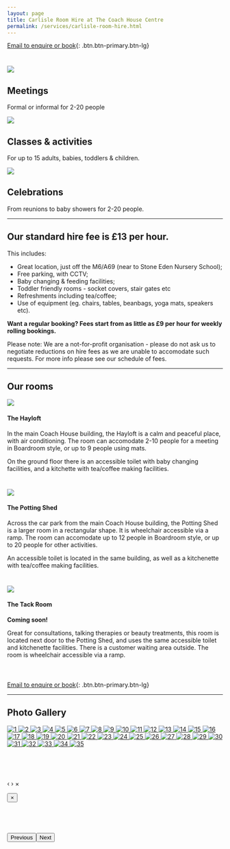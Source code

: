 ```yaml
---
layout: page
title: Carlisle Room Hire at The Coach House Centre
permalink: /services/carlisle-room-hire.html
---
```



[Email to enquire or book](javascript:void(location.href='mailto:'+String.fromCharCode(114,111,111,109,104,105,114,101,64,104,97,112,112,121,109,117,109,115,46,111,114,103,46,117,107))){: .btn.btn-primary.btn-lg}

<div style="height: 25px;">&nbsp;</div>

<div class="row"><div class="col-md-3"><div class="row"><img class="img-responsive img-rounded" src="/img/room-hire-1.jpg" /></div><div class="row"><h2>Meetings</h2><p>Formal or informal for 2-20 people</p></div></div><div class="col-md-3 col-md-offset-1"><div class="row"><img class="img-responsive img-rounded" src="/img/room-hire-2.jpg" /></div><div class="row"><h2>Classes &amp; activities</h2><p>For up to 15 adults, babies, toddlers &amp; children.</p></div></div><div class="col-md-3 col-md-offset-1"><div class="row"><img class="img-responsive img-rounded" src="/img/room-hire-3.jpg" /></div><div class="row"><h2>Celebrations</h2><p>From reunions to baby showers for 2-20 people.</p></div></div></div>

---

## Our standard hire fee is &pound;13 per hour.

This includes:

* Great location, just off the M6/A69 (near to Stone Eden Nursery School);
* Free parking, with CCTV;
* Baby changing & feeding facilities;
* Toddler friendly rooms - socket covers, stair gates etc
* Refreshments including tea/coffee;
* Use of equipment (eg. chairs, tables, beanbags, yoga mats, speakers etc).


**Want a regular booking? Fees start from as little as &pound;9 per hour for weekly rolling bookings.**

Please note: We are a not-for-profit organisation - please do not ask us to negotiate reductions on hire fees as we are unable to accomodate such requests. For more info please see our schedule of fees.

---

## Our rooms

<div class="row"><div class="col-md-3"><img class="img-responsive img-rounded" src="/img/room-hire-2.jpg" /></div><div class="col-md-9"><h4>The Hayloft</h4><p>In the main Coach House building, the Hayloft is a calm and peaceful place, with air conditioning. The room can accomodate 2-10 people for a meeting in Boardroom style, or up to 9 people using mats.</p><p>On the ground floor there is an accessible toilet with baby changing facilities, and a kitchette with tea/coffee making facilities.</p></div></div>

<div style="height: 25px;">&nbsp;</div>

<div class="row"><div class="col-md-3"><img class="img-responsive img-rounded" src="/img/room-hire-4.jpg" /></div><div class="col-md-9"><h4>The Potting Shed</h4><p>Across the car park from the main Coach House building, the Potting Shed is a larger room in a rectangular shape. It is wheelchair accessible via a ramp. The room can accomodate up to 12 people in Boardroom style, or up to 20 people for other activities.</p><p>An accessible toilet is located in the same building, as well as a kitchenette with tea/coffee making facilities.</p></div></div>

<div style="height: 25px;">&nbsp;</div>

<div class="row"><div class="col-md-3"><img class="img-responsive img-rounded" src="/img/room-hire-5.jpg" /></div><div class="col-md-9"><h4>The Tack Room</h4><p><strong>Coming soon!</strong></p><p>Great for consultations, talking therapies or beauty treatments, this room is located next door to the Potting Shed, and uses the same accessible toilet and kitchenette facilities. There is a customer waiting area outside. The room is wheelchair accessible via a ramp.</p></div></div>

<div style="height: 25px;">&nbsp;</div>

[Email to enquire or book](javascript:void(location.href='mailto:'+String.fromCharCode(114,111,111,109,104,105,114,101,64,104,97,112,112,121,109,117,109,115,46,111,114,103,46,117,107))){: .btn.btn-primary.btn-lg}

---

## Photo Gallery

<div id="links"><a title="" data-gallery="" href="/img/roomhire/1.jpg"><img delayedsrc="/img/roomhire/thumbnails/1.jpg" alt="1" src="/img/roomhire/thumbnails/1.jpg" /> </a> <a title="" data-gallery="" href="/img/roomhire/2.jpg"> <img delayedsrc="/img/roomhire/thumbnails/2.jpg" alt="2" src="/img/roomhire/thumbnails/2.jpg" /> </a> <a title="" data-gallery="" href="/img/roomhire/3.jpg"> <img delayedsrc="/img/roomhire/thumbnails/3.jpg" alt="3" src="/img/roomhire/thumbnails/3.jpg" /> </a> <a title="" data-gallery="" href="/img/roomhire/4.jpg"> <img delayedsrc="/img/roomhire/thumbnails/4.jpg" alt="4" src="/img/roomhire/thumbnails/4.jpg" /> </a> <a title="" data-gallery="" href="/img/roomhire/5.jpg"> <img delayedsrc="/img/roomhire/thumbnails/5.jpg" alt="5" src="/img/roomhire/thumbnails/5.jpg" /> </a> <a title="" data-gallery="" href="/img/roomhire/6.jpg"> <img delayedsrc="/img/roomhire/thumbnails/6.jpg" alt="6" src="/img/roomhire/thumbnails/6.jpg" /> </a> <a title="" data-gallery="" href="/img/roomhire/7.jpg"> <img delayedsrc="/img/roomhire/thumbnails/7.jpg" alt="7" src="/img/roomhire/thumbnails/7.jpg" /> </a> <a title="" data-gallery="" href="/img/roomhire/8.jpg"> <img delayedsrc="/img/roomhire/thumbnails/8.jpg" alt="8" src="/img/roomhire/thumbnails/8.jpg" /> </a> <a title="" data-gallery="" href="/img/roomhire/9.jpg"> <img delayedsrc="/img/roomhire/thumbnails/9.jpg" alt="9" src="/img/roomhire/thumbnails/9.jpg" /> </a> <a title="" data-gallery="" href="/img/roomhire/10.jpg"> <img delayedsrc="/img/roomhire/thumbnails/10.jpg" alt="10" src="/img/roomhire/thumbnails/10.jpg" /> </a> <a title="" data-gallery="" href="/img/roomhire/11.jpg"> <img delayedsrc="/img/roomhire/thumbnails/11.jpg" alt="11" src="/img/roomhire/thumbnails/11.jpg" /> </a> <a title="" data-gallery="" href="/img/roomhire/12.jpg"> <img delayedsrc="/img/roomhire/thumbnails/12.jpg" alt="12" src="/img/roomhire/thumbnails/12.jpg" /> </a> <a title="" data-gallery="" href="/img/roomhire/13.jpg"> <img delayedsrc="/img/roomhire/thumbnails/13.jpg" alt="13" src="/img/roomhire/thumbnails/13.jpg" /> </a> <a title="" data-gallery="" href="/img/roomhire/14.jpg"> <img delayedsrc="/img/roomhire/thumbnails/14.jpg" alt="14" src="/img/roomhire/thumbnails/14.jpg" /> </a> <a title="" data-gallery="" href="/img/roomhire/15.jpg"> <img delayedsrc="/img/roomhire/thumbnails/15.jpg" alt="15" src="/img/roomhire/thumbnails/15.jpg" /> </a> <a title="" data-gallery="" href="/img/roomhire/16.jpg"> <img delayedsrc="/img/roomhire/thumbnails/16.jpg" alt="16" src="/img/roomhire/thumbnails/16.jpg" /> </a> <a title="" data-gallery="" href="/img/roomhire/17.jpg"> <img delayedsrc="/img/roomhire/thumbnails/17.jpg" alt="17" src="/img/roomhire/thumbnails/17.jpg" /> </a> <a title="" data-gallery="" href="/img/roomhire/18.jpg"> <img delayedsrc="/img/roomhire/thumbnails/18.jpg" alt="18" src="/img/roomhire/thumbnails/18.jpg" /> </a> <a title="" data-gallery="" href="/img/roomhire/19.jpg"> <img delayedsrc="/img/roomhire/thumbnails/19.jpg" alt="19" src="/img/roomhire/thumbnails/19.jpg" /> </a> <a title="" data-gallery="" href="/img/roomhire/20.jpg"> <img delayedsrc="/img/roomhire/thumbnails/20.jpg" alt="20" src="/img/roomhire/thumbnails/20.jpg" /> </a> <a title="" data-gallery="" href="/img/roomhire/21.jpg"> <img delayedsrc="/img/roomhire/thumbnails/21.jpg" alt="21" src="/img/roomhire/thumbnails/21.jpg" /> </a> <a title="" data-gallery="" href="/img/roomhire/22.jpg"> <img delayedsrc="/img/roomhire/thumbnails/22.jpg" alt="22" src="/img/roomhire/thumbnails/22.jpg" /> </a> <a title="" data-gallery="" href="/img/roomhire/23.jpg"> <img delayedsrc="/img/roomhire/thumbnails/23.jpg" alt="23" src="/img/roomhire/thumbnails/23.jpg" /> </a> <a title="" data-gallery="" href="/img/roomhire/24.jpg"> <img delayedsrc="/img/roomhire/thumbnails/24.jpg" alt="24" src="/img/roomhire/thumbnails/24.jpg" /> </a> <a title="" data-gallery="" href="/img/roomhire/25.jpg"> <img delayedsrc="/img/roomhire/thumbnails/25.jpg" alt="25" src="/img/roomhire/thumbnails/25.jpg" /> </a> <a title="" data-gallery="" href="/img/roomhire/26.jpg"> <img delayedsrc="/img/roomhire/thumbnails/26.jpg" alt="26" src="/img/roomhire/thumbnails/26.jpg" /> </a> <a title="" data-gallery="" href="/img/roomhire/27.jpg"> <img delayedsrc="/img/roomhire/thumbnails/27.jpg" alt="27" src="/img/roomhire/thumbnails/27.jpg" /> </a> <a title="" data-gallery="" href="/img/roomhire/28.jpg"> <img delayedsrc="/img/roomhire/thumbnails/28.jpg" alt="28" src="/img/roomhire/thumbnails/28.jpg" /> </a> <a title="" data-gallery="" href="/img/roomhire/29.jpg"> <img delayedsrc="/img/roomhire/thumbnails/29.jpg" alt="29" src="/img/roomhire/thumbnails/29.jpg" /> </a> <a title="" data-gallery="" href="/img/roomhire/30.jpg"> <img delayedsrc="/img/roomhire/thumbnails/30.jpg" alt="30" src="/img/roomhire/thumbnails/30.jpg" /> </a> <a title="" data-gallery="" href="/img/roomhire/31.jpg"> <img delayedsrc="/img/roomhire/thumbnails/31.jpg" alt="31" src="/img/roomhire/thumbnails/31.jpg" /> </a> <a title="" data-gallery="" href="/img/roomhire/32.jpg"> <img delayedsrc="/img/roomhire/thumbnails/32.jpg" alt="32" src="/img/roomhire/thumbnails/32.jpg" /> </a> <a title="" data-gallery="" href="/img/roomhire/33.jpg"> <img delayedsrc="/img/roomhire/thumbnails/33.jpg" alt="33" src="/img/roomhire/thumbnails/33.jpg" /> </a> <a title="" data-gallery="" href="/img/roomhire/34.jpg"> <img delayedsrc="/img/roomhire/thumbnails/34.jpg" alt="34" src="/img/roomhire/thumbnails/34.jpg" /> </a> <a title="" data-gallery="" href="/img/roomhire/35.jpg"> <img delayedsrc="/img/roomhire/thumbnails/35.jpg" alt="35" src="/img/roomhire/thumbnails/35.jpg" /> </a></div>

<script>
$(document).ready(function()
{
	$("img").each(function(){
	  $(this).attr("src", $(this).attr("delayedsrc"));
	});
})
</script>

<link rel="stylesheet" href="/css/blueimp-gallery.min.css" />

<link rel="stylesheet" href="/css/bootstrap-image-gallery.min.css" /><!-- Image Gallery -->

<div id="blueimp-gallery" class="blueimp-gallery"><!-- The container for the modal slides --><div class="slides">&nbsp;</div><!-- Controls for the borderless lightbox --><h3 class="title">&nbsp;</h3><a class="prev">&lsaquo;</a> <a class="next">&rsaquo;</a> <a class="close">&times;</a> <ol class="indicator"></ol> <!-- The modal dialog, which will be used to wrap the lightbox content --><div class="modal fade"><div class="modal-dialog"><div class="modal-content"><div class="modal-header"><button type="button" class="close" aria-hidden="true">&times;</button><h4 class="modal-title">&nbsp;</h4></div><div class="modal-body next">&nbsp;</div><div class="modal-footer"><button type="button" class="btn btn-default pull-left prev"><i class="glyphicon glyphicon-chevron-left"></i> Previous</button><button type="button" class="btn btn-primary next">Next <i class="glyphicon glyphicon-chevron-right"></i></button></div></div></div></div></div>

<script src="/scripts/jquery.blueimp-gallery.min.js"></script>

<script src="/scripts/bootstrap-image-gallery.min.js"></script>